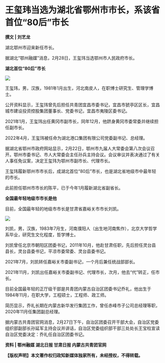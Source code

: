 # 王玺玮当选为湖北省鄂州市市长，系该省首位“80后”市长

**撰文 | 刘艺龙**

湖北鄂州市迎来新任市长。

据湖北“鄂州融媒”消息，2月28日，王玺玮当选鄂州市人民政府市长。

**湖北首位“80后”市长**

![](https://inews.gtimg.com/news_bt/Ou8noq09Y6y6sazTMWy9L2PUx2B_VguPQoEFBsYNKG3pwAA/1000)

王玺玮，男，汉族，1981年1月出生，河北南皮人，在职博士研究生、管理学博士。

公开资料显示，王玺玮曾先后担任共青团宜昌市委书记，宜昌市猇亭区区长，宜昌城市建设投资控股集团董事长、党委书记，宜昌市夷陵区委书记。

2021年1月，王玺玮出任黄冈市副市长，同年12月，他跻身黄冈市委常委并继续担任副市长。

2022年4月，王玺玮被任命为湖北港口集团有限公司党委副书记、总经理。

据湖北省鄂州市政府网站显示，2月22日，鄂州市九届人大常委会第八次会议召开。鄂州市委书记、市人大常委会主任孙兵主持会议。会议审议并表决通过了有关人事任免议案，决定王玺玮为鄂州市副市长、代理市长。

王玺玮履新鄂州市市长后，成湖北首位“80后”市长，也是湖北省地级市中最年轻的市长。

此前担任鄂州市市长的陈平，已于今年1月履新湖北省副省长。

**全国最年轻地级市市长是他**

目前，全国最年轻的地级市市长是甘肃省嘉峪关市市长刘凯。

![](https://inews.gtimg.com/news_bt/OqHcQ8K6AmgIMMOulAwS5_YV5oJoRWJm4M4bm9j7jmq58AA/1000)

刘凯，男，汉族，1983年7月生，河南濮阳人（出生地河南焦作），北京大学哲学系毕业，研究生文化程度，哲学博士。

刘凯曾任北京市朝阳区团委书记，2011年10月，他赴甘肃任职，先后担任灵台县县长，灵台县委书记，平凉市委常委、灵台县委书记。

2021年7月，刘凯转任嘉峪关市委副书记，一个月后兼任统战部部长。

2021年11月，刘凯出任嘉峪关市委副书记、代理市长，次月，他去“代”转正，任市长。

目前全国最年轻的正厅级干部是共青团内蒙古自治区团委书记乔礼，他出生于1984年11月，在职大学，工程硕士，工程师、政工师。

简历显示，乔礼长期在内蒙古新华发行集团工作，曾任赤峰市子公司总经理等职，2020年11月任集团副总经理。

据内蒙古共青团官网消息，2月27日下午，自治区团委召开干部大会，自治区党委组织部副部长孙延军主持会议并讲话，自治区党委组织部干部三处处长王宝柱宣读自治区党委决定：乔礼任自治区团委书记。

**资料 | 鄂州融媒 湖北日报 甘肃日报 内蒙古共青团官网**

**【版权声明】本文著作权归政知新媒体独家所有，未经授权，不得转载。**


